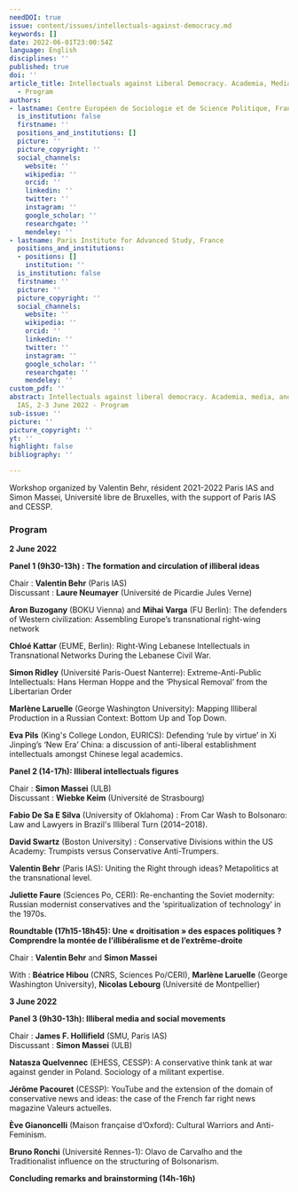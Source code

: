 ```yaml
---
needDOI: true
issue: content/issues/intellectuals-against-democracy.md
keywords: []
date: 2022-06-01T23:00:54Z
language: English
disciplines: ''
published: true
doi: ''
article_title: Intellectuals against Liberal Democracy. Academia, Media, and Culture
  - Program
authors:
- lastname: Centre Européen de Sociologie et de Science Politique, France
  is_institution: false
  firstname: ''
  positions_and_institutions: []
  picture: ''
  picture_copyright: ''
  social_channels:
    website: ''
    wikipedia: ''
    orcid: ''
    linkedin: ''
    twitter: ''
    instagram: ''
    google_scholar: ''
    researchgate: ''
    mendeley: ''
- lastname: Paris Institute for Advanced Study, France
  positions_and_institutions:
  - positions: []
    institution: ''
  is_institution: false
  firstname: ''
  picture: ''
  picture_copyright: ''
  social_channels:
    website: ''
    wikipedia: ''
    orcid: ''
    linkedin: ''
    twitter: ''
    instagram: ''
    google_scholar: ''
    researchgate: ''
    mendeley: ''
custom_pdf: ''
abstract: Intellectuals against liberal democracy. Academia, media, and culture, Paris
  IAS, 2-3 June 2022 - Program
sub-issue: ''
picture: ''
picture_copyright: ''
yt: ''
highlight: false
bibliography: ''

---
```

Workshop organized by Valentin Behr, résident 2021-2022 Paris IAS and Simon Massei, Université libre de Bruxelles, with the support of Paris IAS and  CESSP.

### Program

**2 June 2022**

**Panel 1 (9h30-13h) : The formation and circulation of illiberal ideas**

Chair : **Valentin Behr** (Paris IAS)  
Discussant : **Laure Neumayer** (Université de Picardie Jules Verne)

**Aron Buzogany** (BOKU Vienna) and **Mihai Varga** (FU Berlin): The defenders of Western civilization: Assembling Europe’s transnational right-wing network

**Chloé Kattar** (EUME, Berlin): Right-Wing Lebanese Intellectuals in Transnational Networks During the Lebanese Civil War.

**Simon Ridley** (Université Paris-Ouest Nanterre): Extreme-Anti-Public Intellectuals: Hans Herman Hoppe and the ‘Physical Removal’ from the Libertarian Order

**Marlène Laruelle** (George Washington University): Mapping Illiberal Production in a Russian Context: Bottom Up and Top Down.

**Eva Pils** (King's College London, EURICS): Defending ‘rule by virtue’ in Xi Jinping’s ‘New Era’ China: a discussion of anti-liberal establishment intellectuals amongst Chinese legal academics.

**Panel 2 (14-17h): Illiberal intellectuals figures**

Chair : **Simon Massei** (ULB)  
Discussant : **Wiebke Keim** (Université de Strasbourg)

**Fabio De Sa E Silva** (University of Oklahoma) : From Car Wash to Bolsonaro: Law and Lawyers in Brazil's Illiberal Turn (2014–2018).

  
**David Swartz** (Boston University) : Conservative Divisions within the US Academy: Trumpists versus Conservative Anti-Trumpers.

  
**Valentin Behr** (Paris IAS): Uniting the Right through ideas? Metapolitics at the transnational level.

  
**Juliette Faure** (Sciences Po, CERI): Re-enchanting the Soviet modernity: Russian modernist conservatives and the ‘spiritualization of technology’ in the 1970s.

**Roundtable (17h15-18h45): Une « droitisation » des espaces politiques ? Comprendre la montée de l’illibéralisme et de l’extrême-droite**

Chair : **Valentin Behr** and **Simon Massei**

  
With : **Béatrice Hibou** (CNRS, Sciences Po/CERI), **Marlène Laruelle** (George Washington University), **Nicolas Lebourg** (Université de Montpellier)

**3 June 2022**

**Panel 3 (9h30-13h): Illiberal media and social movements**

Chair : **James F. Hollifield** (SMU, Paris IAS)  
Discussant : **Simon Massei** (ULB)

**Natasza Quelvennec** (EHESS, CESSP): A conservative think tank at war against gender in Poland. Sociology of a militant expertise.

  
**Jérôme Pacouret** (CESSP): YouTube and the extension of the domain of conservative news and ideas: the case of the French far right news magazine Valeurs actuelles.

  
**Ève Gianoncelli** (Maison française d’Oxford): Cultural Warriors and Anti-Feminism.

  
**Bruno Ronchi** (Université Rennes-1): Olavo de Carvalho and the Traditionalist influence on the structuring of Bolsonarism.

**Concluding remarks and brainstorming (14h-16h)**